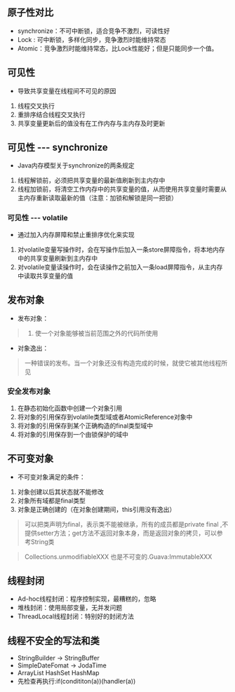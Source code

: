 ## 原子性对比

- synchronize：不可中断锁，适合竞争不激烈，可读性好
- Lock : 可中断锁，多样化同步，竞争激烈时能维持常态
- Atomic：竞争激烈时能维持常态，比Lock性能好；但是只能同步一个值。


## 可见性

- 导致共享变量在线程间不可见的原因

1. 线程交叉执行
2. 重排序结合线程交叉执行
3. 共享变量更新后的值没有在工作内存与主内存及时更新

## 可见性 --- synchronize

- Java内存模型关于synchronize的两条规定

1. 线程解锁前，必须把共享变量的最新值刷新到主内存中
2. 线程加锁前，将清空工作内存中的共享变量的值，从而使用共享变量时需要从主内存重新读取最新的值（注意：加锁和解锁是同一把锁）

### 可见性 --- volatile 

- 通过加入内存屏障和禁止重排序优化来实现

1. 对volatile变量写操作时，会在写操作后加入一条store屏障指令，将本地内存中的共享变量刷新到主内存中
2. 对volatile变量读操作时，会在读操作之前加入一条load屏障指令，从主内存中读取共享变量的值

## 发布对象

- 发布对象：
> 1. 使一个对象能够被当前范围之外的代码所使用

- 对象逸出：
> 一种错误的发布。当一个对象还没有构造完成的时候，就使它被其他线程所见

### 安全发布对象

1. 在静态初始化函数中创建一个对象引用
2. 将对象的引用保存到volatile类型域或者AtomicReference对象中
3. 将对象的引用保存到某个正确构造的final类型域中
3. 将对象的引用保存到一个由锁保护的域中

## 不可变对象

- 不可变对象满足的条件：

1. 对象创建以后其状态就不能修改
2. 对象所有域都是final类型
3. 对象是正确创建的（在对象创建期间，this引用没有逸出）

> 可以把类声明为final，表示类不能被继承，所有的成员都是private final ,不提供setter方法；get方法不返回对象本身，而是返回对象的拷贝，可以参考String类

> Collections.unmodifiableXXX 也是不可变的.Guava:ImmutableXXX 

## 线程封闭

- Ad-hoc线程封闭：程序控制实现，最糟糕的，忽略
- 堆栈封闭：使用局部变量，无并发问题
- ThreadLocal线程封闭：特别好的封闭方法

## 线程不安全的写法和类

- StringBuilder -> StringBuffer
- SimpleDateFomat -> JodaTime
- ArrayList HashSet HashMap
- 先检查再执行:if(condititon(a))(handler(a))